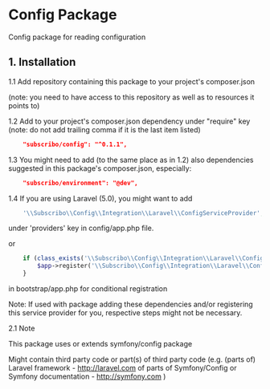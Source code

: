 # Config Package

Config package for reading configuration

## 1. Installation

1.1 Add repository containing this package to your project's composer.json

(note: you need to have access to this repository as well as to resources it points to)

1.2 Add to your project's composer.json dependency under "require" key
(note: do not add trailing comma if it is the last item listed)

```json
    "subscribo/config": "^0.1.1",
```

1.3 You might need to add (to the same place as in 1.2) also dependencies suggested in this package's composer.json, especially:

```json
    "subscribo/environment": "@dev",
```

1.4 If you are using Laravel (5.0), you might want to add

```php
    '\\Subscribo\\Config\\Integration\\Laravel\\ConfigServiceProvider',
```

under 'providers' key in config/app.php file.

or

```php
    if (class_exists('\\Subscribo\\Config\\Integration\\Laravel\\ConfigServiceProvider')) {
        $app->register('\\Subscribo\\Config\\Integration\\Laravel\\ConfigServiceProvider');
    }
```

in bootstrap/app.php for conditional registration

Note: If used with package adding these dependencies and/or registering this service provider for you, respective steps might not be necessary.

2.1 Note

This package uses or extends symfony/config package

Might contain third party code or part(s) of third party code
(e.g. (parts of) Laravel framework - http://laravel.com
of parts of Symfony/Config or Symfony documentation - http://symfony.com )

